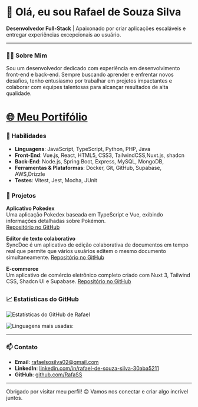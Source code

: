 # 👋 Olá, eu sou Rafael de Souza Silva

**Desenvolvedor Full-Stack** | Apaixonado por criar aplicações escaláveis e entregar experiências excepcionais ao usuário.

---

### 👨‍💻 Sobre Mim
Sou um desenvolvedor dedicado com experiência em desenvolvimento front-end e back-end. Sempre buscando aprender e enfrentar novos desafios, tenho entusiasmo por trabalhar em projetos impactantes e colaborar com equipes talentosas para alcançar resultados de alta qualidade.
# [ 🌐 Meu Portifólio](https://rafael-silva.framer.website/)
### 🚀 Habilidades
- **Linguagens**: JavaScript, TypeScript, Python, PHP, Java
- **Front-End**: Vue.js, React, HTML5, CSS3, TailwindCSS,Nuxt.js, shadcn
- **Back-End**: Node.js, Spring Boot, Express, MySQL, MongoDB,
- **Ferramentas & Plataformas**: Docker, Git, GitHub, Supabase, AWS,Drizzle
- **Testes**: Vitest, Jest, Mocha, JUnit


### 🌟 Projetos

**Aplicativo Pokedex**  
Uma aplicação Pokedex baseada em TypeScript e Vue, exibindo informações detalhadas sobre Pokémon.  
[Repositório no GitHub](https://github.com/RafaSS/PokedexVue)

**Editor de texto colaborativo**  
SyncDoc é um aplicativo de edição colaborativa de documentos em tempo real que permite que vários usuários editem o mesmo documento simultaneamente.
[Repositório no GitHub](https://github.com/RafaSS/SyncDoc_Back-end)

**E-commerce**  
Um aplicativo de comércio eletrônico completo criado com Nuxt 3, Tailwind CSS, Shadcn UI e Supabase.
[Repositório no GitHub](https://github.com/RafaSS/e-commerce)

[](url)
---
### 📈 Estatísticas do GitHub
![Estatísticas do GitHub de Rafael](https://github-readme-stats.vercel.app/api?username=RafaSS&theme=highcontrast&show_icons=true&hide_border=true&count_private=true)

![Linguagens mais usadas:](https://github-readme-stats.vercel.app/api/top-langs/?username=RafaSS&theme=highcontrast&show_icons=true&hide_border=false&layout=compact)

---

### 📫 Contato
- **Email**: rafaelsosilva02@gmail.com
- **LinkedIn**: [linkedin.com/in/rafael-de-souza-silva-30aba5211](https://www.linkedin.com/in/rafael-de-souza-silva-30aba5211)
- **GitHub**: [github.com/RafaSS](https://github.com/RafaSS)

---

Obrigado por visitar meu perfil! 😊 Vamos nos conectar e criar algo incrível juntos.
